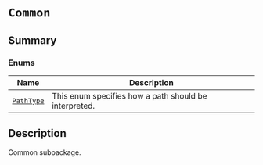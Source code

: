 # `Common`

<a id="summary"></a>

## Summary

### Enums

| Name | Description |
|--------------------------------------------------------------------------------------------------------------------|---------------------------------------------------------|
| [`PathType`](PathType.md#ansys.mechanical.stubs.v242.Ansys.Mechanical.DataModel.MechanicalEnums.Common.PathType)   | This enum specifies how a path should be interpreted.   |

<a id="description"></a>

## Description

Common subpackage.

<!-- !! processed by numpydoc !! -->

